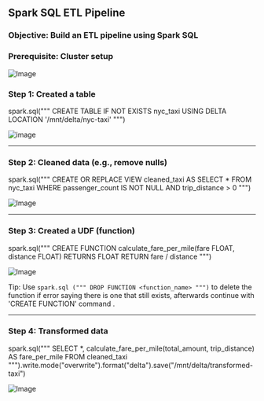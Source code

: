 ## Spark SQL ETL Pipeline
### Objective: Build an ETL pipeline using Spark SQL

### Prerequisite: Cluster setup

![Image](https://github.com/user-attachments/assets/6c06ed37-266e-497a-a4d7-c34d6093f1dd)


### Step 1: Created a table
spark.sql("""
CREATE TABLE IF NOT EXISTS nyc_taxi
USING DELTA
LOCATION '/mnt/delta/nyc-taxi'
""")


![image](https://github.com/user-attachments/assets/ff3efa0e-3ebe-46fc-ab32-7f0767638b75)


---

### Step 2: Cleaned data (e.g., remove nulls)
spark.sql("""
CREATE OR REPLACE VIEW cleaned_taxi AS
SELECT *
FROM nyc_taxi
WHERE passenger_count IS NOT NULL AND trip_distance > 0
""")

![Image](https://github.com/user-attachments/assets/49def860-9839-4c95-aad2-97428a5c45a5)


---

### Step 3: Created a UDF (function)
spark.sql("""
CREATE FUNCTION calculate_fare_per_mile(fare FLOAT, distance FLOAT)
RETURNS FLOAT
RETURN fare / distance
""")


![Image](https://github.com/user-attachments/assets/827bca01-a5b1-4f50-8a16-6cb8a6221a93)

Tip: Use `spark.sql (""" DROP FUNCTION <function_name> """)` to delete the function if error saying there is one that still exists, 
afterwards continue with 'CREATE FUNCTION' command . 



---

### Step 4: Transformed data
spark.sql("""
SELECT *, calculate_fare_per_mile(total_amount, trip_distance) AS fare_per_mile
FROM cleaned_taxi
""").write.mode("overwrite").format("delta").save("/mnt/delta/transformed-taxi")


![Image](https://github.com/user-attachments/assets/208a547d-4c1e-4a76-9854-99f7b8266723)
